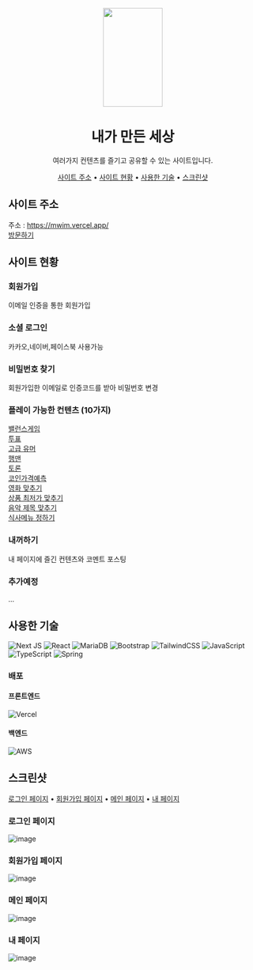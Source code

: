 <p align="center"><img src="https://user-images.githubusercontent.com/59051855/183535054-97d39276-2396-4b15-99f1-fd1d99c147bc.png"  width="120" height="200"/></p>
<div align="center">
 <h1>내가 만든 세상</h1>
 여러가지 컨텐츠를 즐기고 공유할 수 있는 사이트입니다.
 <p>
    <a href="#사이트-주소">사이트 주소</a> •
    <a href="#사이트-현황">사이트 현황</a> •
    <a href="#사용한-기술">사용한 기술</a> •
    <a href="#스크린샷">스크린샷</a>
 </p>
</div>

## 사이트 주소
주소 : https://mwim.vercel.app/  
[방문하기](https://mwim.vercel.app/)

## 사이트 현황
### 회원가입 
이메일 인증을 통한 회원가입
### 소셜 로그인
카카오,네이버,페이스북 사용가능
### 비밀번호 찾기
회원가입한 이메일로 인증코드를 받아 비밀번호 변경

### 플레이 가능한 컨텐츠 (10가지)
[밸런스게임](https://mwim.vercel.app/play/balance/0)  
[투표](https://mwim.vercel.app/play/vote/0)  
[고급 유머](https://mwim.vercel.app/play/joke/0)  
[행맨](https://mwim.vercel.app/play/hangman/hangman)  
[토론](https://mwim.vercel.app/play/debate/0)  
[코인가격예측](https://mwim.vercel.app/play/coin/guessCoin)  
[영화 맞추기](https://mwim.vercel.app/play/guess_movie/movie)  
[상품 최저가 맞추기](https://mwim.vercel.app/play/guess_price/price)  
[음악 제목 맞추기](https://mwim.vercel.app/play/guess_music/music)  
[식사메뉴 정하기](https://mwim.vercel.app/play/pick_menu/meal)

### 내꺼하기
내 페이지에 즐긴 컨텐츠와 코멘트 포스팅

### 추가예정
...

## 사용한 기술
![Next JS](https://img.shields.io/badge/Next-black?style=for-the-badge&logo=next.js&logoColor=white)
![React](https://img.shields.io/badge/react-%2320232a.svg?style=for-the-badge&logo=react&logoColor=%2361DAFB)
![MariaDB](https://img.shields.io/badge/MariaDB-003545?style=for-the-badge&logo=mariadb&logoColor=white)
![Bootstrap](https://img.shields.io/badge/bootstrap-%23563D7C.svg?style=for-the-badge&logo=bootstrap&logoColor=white)
![TailwindCSS](https://img.shields.io/badge/tailwindcss-%2338B2AC.svg?style=for-the-badge&logo=tailwind-css&logoColor=white)
![JavaScript](https://img.shields.io/badge/javascript-%23323330.svg?style=for-the-badge&logo=javascript&logoColor=%23F7DF1E)
![TypeScript](https://img.shields.io/badge/typescript-%23007ACC.svg?style=for-the-badge&logo=typescript&logoColor=white)
![Spring](https://img.shields.io/badge/spring-%236DB33F.svg?style=for-the-badge&logo=spring&logoColor=white)
### 배포
#### 프론트엔드  
![Vercel](https://img.shields.io/badge/vercel-%23000000.svg?style=for-the-badge&logo=vercel&logoColor=white)

#### 백엔드  
![AWS](https://img.shields.io/badge/AWS-%23FF9900.svg?style=for-the-badge&logo=amazon-aws&logoColor=white)


## 스크린샷
<a href="#로그인-페이지">로그인 페이지</a> •
<a href="#회원가입-페이지">회원가입 페이지</a> •
<a href="#메인-페이지">메인 페이지</a> •
<a href="#내-페이지">내 페이지</a> 
### 로그인 페이지

![image](https://user-images.githubusercontent.com/59051855/183540088-c6a99ea5-07c5-43e1-acff-a0234a36ac34.png)

### 회원가입 페이지
![image](https://user-images.githubusercontent.com/59051855/183540277-d2052c28-dc77-40c4-912f-58d430731d04.png)

### 메인 페이지
![image](https://user-images.githubusercontent.com/59051855/183540381-74bd2df2-f1e6-4fe8-be58-72d1e8991f81.png)

### 내 페이지
![image](https://user-images.githubusercontent.com/59051855/183540587-5cc7025a-2945-4aa3-a7b7-bdf1bc9333c8.png)


